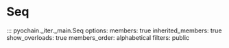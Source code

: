 # Seq

::: pyochain._iter._main.Seq
    options:
      members: true
      inherited_members: true
      show_overloads: true
      members_order: alphabetical
      filters: public
